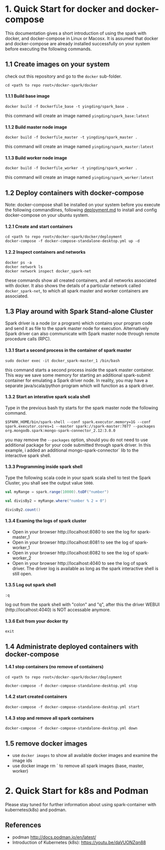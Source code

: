 # 1. Quick Start for docker and docker-compose 

This documentation gives a short introduction of using the spark with docker, and docker-compose in Linux or Macosx. It is assumed that docker and docker-compose are already installed successfully on your system before executing the following commands. 

## 1.1 Create images on your system
check out this repository and go to the `docker` sub-folder.
```
cd <path to repo root>/docker-spark/docker
```
#### 1.1.1 Build base image
```
docker build -f Dockerfile_base -t yingding/spark_base .
```
this command will create an image named `yingding/spark_base:latest`

#### 1.1.2 Build master node image
```
docker build -f Dockerfile_master -t yingding/spark_master .
```
this command will create an image named `yingding/spark_master:latest`

#### 1.1.3 Build worker node image
```
docker build -f Dockerfile_worker -t yingding/spark_worker .
```
this command will create an image named `yingding/spark_worker:latest`

## 1.2 Deploy containers with docker-compose
Note: docker-compose shall be installed on your system before you execute the following commandlines, following [deployment.md](deployment/deployment.md) to install and config docker-compose on your ubuntu system.

#### 1.2.1 Create and start containers
``` 
cd <path to repo root>/docker-spark/docker/deployment
docker-compose -f docker-compose-standalone-desktop.yml up -d
```

#### 1.2.2 Inspect containers and networks
```
docker ps -a
docker network ls
docker network inspect docker_spark-net
```
these commands show all created containers, and all networks associated with docker. It also shows the details of a particular network called `docker_spark-net`, to which all spark master and worker containers are associated.

 
## 1.3 Play around with Spark Stand-alone Cluster

Spark driver is a node (or a program) which contains your program code and send it as file to the spark master node for execution. Alternatively Spark driver can also communicate with Spark master node through remote procedure calls (RPC).

#### 1.3.1 Start a second process in the container of spark master 
```
sudo docker exec -it docker_spark-master_1 /bin/bash
```
this command starts a second process inside the spark master container. This way we save some memory for starting an additional spark-submit container for emulating a Spark driver node. In reality, you may have a separate java/scala/python program which will function as a spark driver.

#### 1.3.2 Start an interative spark scala shell
Type in the previous bash tty starts for the spark master node the following command.
```
$SPARK_HOME/bin/spark-shell --conf spark.executor.memory=1G --conf spark.executor.cores=1 --master spark://spark-master:7077 --packages org.mongodb.spark:mongo-spark-connector_2.12:3.0.0
```
you may remove the `--packages` option, should you do not need to use additional package for your code submitted through spark driver. In this example, i added an additional mongo-spark-connector` lib to the interactive spark shell.

#### 1.3.3 Programming inside spark shell
Type the following scala code in your spark scala shell to test the Spark Cluster, you shall see the output value `5000`.

```scala
val myRange = spark.range(10000).toDF("number")

val divisBy2 = myRange.where("number % 2 = 0")

divisBy2.count()
```

#### 1.3.4 Examing the logs of spark cluster
* Open in your browser http://localhost:8080 to see the log for spark-master_1
* Open in your browser http://localhost:8081 to see the log of spark-worker_1
* Open in your browser http://localhost:8082 to see the log of spark-worker_2
* Open in your browser http://localhost:4040 to see the log of spark driver. The driver log is available as long as the spark interactive shell is still open.

#### 1.3.5 Log out spark shell
```
:q
```
log out from the spark shell with "colon" and "q", after this the driver WEBUI (http://localhost:4040) is NOT accessable anymore.

#### 1.3.6 Exit from your docker tty
```
exit
```

## 1.4 Administrate deployed containers with docker-compose

#### 1.4.1 stop containers (no remove of containers)
```
cd <path to repo root>/docker-spark/docker/deployment

docker-compose -f docker-compose-standalone-desktop.yml stop
```

#### 1.4.2 start created containers
```
docker-compose -f docker-compose-standalone-desktop.yml start
```

#### 1.4.3 stop and remove all spark containers
```
docker-compose -f docker-compose-standalone-desktop.yml down
```

## 1.5 remove docker images
* use `docker images` to show all available docker images and examine the image ids
* use docker image rm <imageId1> <imageId2>` to remove all spark images (base, master, worker)


# 2. Quick Start for k8s and Podman

Please stay tuned for further information about using spark-container with kubernetes(k8s) and podman. 

## References
* podman http://docs.podman.io/en/latest/
* Introduction of Kubernetes (k8s): https://youtu.be/daVUONZqn88


